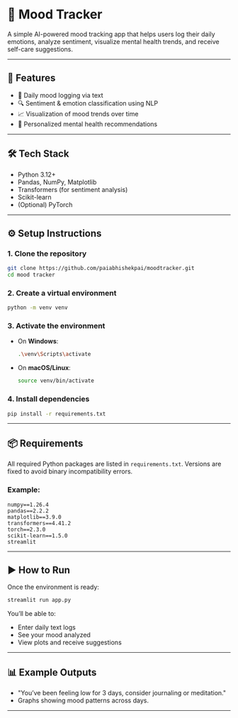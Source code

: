# 🧠 Mood Tracker

A simple AI-powered mood tracking app that helps users log their daily emotions, analyze sentiment, visualize mental health trends, and receive self-care suggestions.

---

## 🌟 Features

- 📝 Daily mood logging via text
- 🔍 Sentiment & emotion classification using NLP
- 📈 Visualization of mood trends over time
- 🧘 Personalized mental health recommendations

---

## 🛠️ Tech Stack

- Python 3.12+
- Pandas, NumPy, Matplotlib
- Transformers (for sentiment analysis)
- Scikit-learn
- (Optional) PyTorch

---

## ⚙️ Setup Instructions

### 1. Clone the repository
```bash
git clone https://github.com/paiabhishekpai/moodtracker.git
cd mood tracker
```

### 2. Create a virtual environment
```bash
python -m venv venv
```

### 3. Activate the environment

- On **Windows**:
  ```bash
  .\venv\Scripts\activate
  ```

- On **macOS/Linux**:
  ```bash
  source venv/bin/activate
  ```

### 4. Install dependencies
```bash
pip install -r requirements.txt
```

---

## 📦 Requirements

All required Python packages are listed in `requirements.txt`. Versions are fixed to avoid binary incompatibility errors.

### Example:
```text
numpy==1.26.4
pandas==2.2.2
matplotlib==3.9.0
transformers==4.41.2
torch==2.3.0
scikit-learn==1.5.0
streamlit
```

---

## ▶️ How to Run

Once the environment is ready:

```bash
streamlit run app.py
```

You’ll be able to:
- Enter daily text logs
- See your mood analyzed
- View plots and receive suggestions

---

## 📊 Example Outputs

- "You’ve been feeling low for 3 days, consider journaling or meditation."
- Graphs showing mood patterns across days.

---
